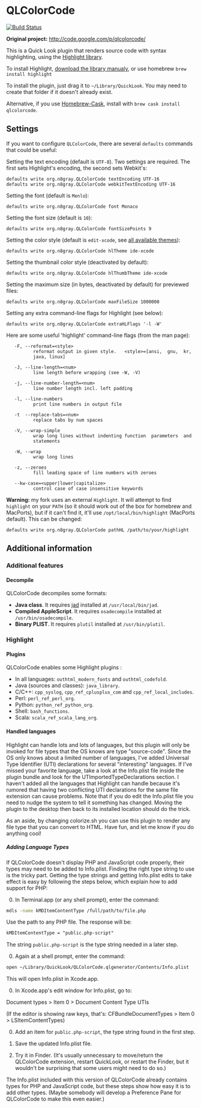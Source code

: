 # QLColorCode

[![Build Status](https://travis-ci.org/anthonygelibert/QLColorCode.svg?branch=master)](https://travis-ci.org/anthonygelibert/QLColorCode)

**Original project:** <http://code.google.com/p/qlcolorcode/>

This is a Quick Look plugin that renders source code with syntax highlighting,
using the [Highlight library](http://www.andre-simon.de).

To install Highlight, [download the library manualy](http://www.andre-simon.de/zip/download.php), or use homebrew `brew install highlight`

To install the plugin, just drag it to `~/Library/QuickLook`.
You may need to create that folder if it doesn't already exist.

Alternative, if you use [Homebrew-Cask](https://github.com/caskroom/homebrew-cask),
install with `brew cask install qlcolorcode`.

## Settings
If you want to configure `QLColorCode`, there are several `defaults` commands that could be useful:

Setting the text encoding (default is `UTF-8`).  Two settings are required.  The first sets Highlight's encoding, the second sets Webkit's:

    defaults write org.n8gray.QLColorCode textEncoding UTF-16
    defaults write org.n8gray.QLColorCode webkitTextEncoding UTF-16

Setting the font (default is `Menlo`):

    defaults write org.n8gray.QLColorCode font Monaco

Setting the font size (default is `10`):

    defaults write org.n8gray.QLColorCode fontSizePoints 9

Setting the color style (default is `edit-xcode`, see [all available themes](http://www.andre-simon.de/dokuwiki/doku.php?id=theme_examples)):

    defaults write org.n8gray.QLColorCode hlTheme ide-xcode

Setting the thumbnail color style (deactivated by default):

    defaults write org.n8gray.QLColorCode hlThumbTheme ide-xcode

Setting the maximum size (in bytes, deactivated by default) for previewed files:

    defaults write org.n8gray.QLColorCode maxFileSize 1000000

Setting any extra command-line flags for Highlight (see below):

    defaults write org.n8gray.QLColorCode extraHLFlags '-l -W'

Here are some useful 'highlight' command-line flags (from the man page):

       -F, --reformat=<style>
              reformat output in given style.   <style>=[ansi,  gnu,  kr,
              java, linux]

       -J, --line-length=<num>
              line length before wrapping (see -W, -V)

       -j, --line-number-length=<num>
              line number length incl. left padding

       -l, --line-numbers
              print line numbers in output file

       -t  --replace-tabs=<num>
              replace tabs by num spaces

       -V, --wrap-simple
              wrap long lines without indenting function  parameters  and
              statements

       -W, --wrap
              wrap long lines

       -z, --zeroes
              fill leading space of line numbers with zeroes

       --kw-case=<upper|lower|capitalize>
              control case of case insensitive keywords

**Warning:** my fork uses an external `Highlight`. It will attempt to find `highlight` on your `PATH` (so it should work out of the box for homebrew and MacPorts), but if it can't find it, it'll use `/opt/local/bin/highlight` (MacPorts default). This can be changed:

    defaults write org.n8gray.QLColorCode pathHL /path/to/your/highlight

## Additional information

### Additional features

#### Decompile

QLColorCode decompiles some formats:

- **Java class**. It requires [jad](http://varaneckas.com/jad/) installed at `/usr/local/bin/jad`.
- **Compiled AppleScript**. It requires `osadecompile` installed at `/usr/bin/osadecompile`.
- **Binary PLIST**. It requires `plutil` installed at `/usr/bin/plutil`.

### Highlight

#### Plugins

QLColorCode enables some Highlight plugins :

- In all languages: `outhtml_modern_fonts` and `outhtml_codefold`.
- Java (sources and classes): `java_library`.
- C/C++: `cpp_syslog`, `cpp_ref_cplusplus_com` and `cpp_ref_local_includes`.
- Perl: `perl_ref_perl_org`.
- Python: `python_ref_python_org`.
- Shell: `bash_functions`.
- Scala: `scala_ref_scala_lang_org`.

#### Handled languages
Highlight can handle lots and lots of languages, but this plugin will only be
invoked for file types that the OS knows are type "source-code".  Since the OS
only knows about a limited number of languages, I've added Universal Type
Identifier (UTI) declarations for several "interesting" languages.  If I've
missed your favorite language, take a look at the Info.plist file inside the
plugin bundle and look for the UTImportedTypeDeclarations section.  I
haven't added all the languages that Highlight can handle because it's rumored
that having two conflicting UTI declarations for the same file extension can
cause problems.  Note that if you do edit the Info.plist file you need to
nudge the system to tell it something has changed.  Moving the plugin to the
desktop then back to its installed location should do the trick.

As an aside, by changing colorize.sh you can use this plugin to render any file
type that you can convert to HTML. Have fun, and let me know if you do anything
cool!

##### Adding Language Types

If QLColorCode doesn't display PHP and JavaScript code properly, their types may
need to be added to Info.plist.  Finding the right type string to use is the 
tricky part.  Getting the type strings and getting Info.plist edits to take effect
is easy by following the steps below, which explain how to add support for PHP:

0. In Terminal.app (or any shell prompt), enter the command:
  
  ``` bash
  mdls -name kMDItemContentType /full/path/to/file.php
  ```
  
  Use the path to any PHP file.  The response will be:
  
  ``` txt
  kMDItemContentType = "public.php-script"
  ```
  
  The string `public.php-script` is the type string needed in a later step.
  
0. Again at a shell prompt, enter the command:
  
  ``` bash
  open ~/Library/QuickLook/QLColorCode.qlgenerator/Contents/Info.plist
  ```
  
  This will open Info.plist in Xcode.app.
  
0. In Xcode.app's edit window for Info.plist, go to: 
  
  Document types > Item 0 > Document Content Type UTIs
  
  (If the editor is showing raw keys, that's:
  CFBundleDocumentTypes > Item 0 > LSItemContentTypes)

0. Add an item for `public.php-script`, the type string found in the first step.

0. Save the updated Info.plist file.

0. Try it in Finder.  (It's usually unnecessary to move/return the QLColorCode
  extension, restart QuickLook, or restart the Finder, but it wouldn't be surprising
  that some users might need to do so.)

The Info.plist included with this version of QLColorCode already contains types
for PHP and JavaScript code, but these steps show how easy it is to add other
types.  (Maybe somebody will develop a Preference Pane for QLColorCode to make
this even easier.)
